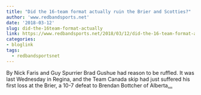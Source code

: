 ```yaml
---
title: "Did the 16-team format actually ruin the Brier and Scotties?"
author: 'www.redbandsports.net'
date: '2018-03-12'
slug: did-the-16team-format-actually
link: https://www.redbandsports.net/2018/03/12/did-the-16-team-format-actually-ruin-the-brier-and-scotties/
categories:
- bloglink
tags:
  - redbandsportsnet
---
```


By Nick Faris and Guy Spurrier Brad Gushue had reason to be ruffled. It was last Wednesday in Regina, and the Team Canada skip had just suffered his first loss at the Brier, a 10-7 defeat to Brendan Bottcher of Alberta[... <i class="fas fa-external-link-alt"></i>](https://www.redbandsports.net/2018/03/12/did-the-16-team-format-actually-ruin-the-brier-and-scotties/)

